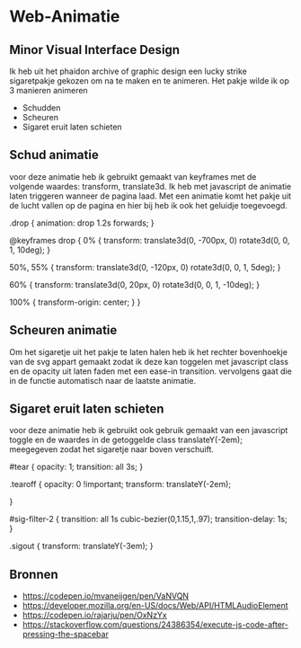 # Web-Animatie
## Minor Visual Interface Design

Ik heb uit het phaidon archive of graphic design een lucky strike sigaretpakje gekozen om na te maken en te animeren. 
Het pakje wilde ik op 3 manieren animeren

- Schudden
- Scheuren
- Sigaret eruit laten schieten

## Schud animatie
voor deze animatie heb ik gebruikt gemaakt van keyframes met de volgende waardes: transform, translate3d. Ik heb met javascript de animatie laten triggeren wanneer de pagina laad. Met een animatie komt het pakje uit de lucht vallen op de pagina en hier bij heb ik ook het geluidje toegevoegd. 

.drop {
  animation: drop 1.2s forwards;
}

@keyframes drop {
  0% {
    transform:
      translate3d(0, -700px, 0) rotate3d(0, 0, 1, 10deg);
  }

  50%, 55% {
    transform:
      translate3d(0, -120px, 0) rotate3d(0, 0, 1, 5deg);
  }

  60% {
    transform:
      translate3d(0, 20px, 0) rotate3d(0, 0, 1, -10deg);
  }

  100% {
    transform-origin: center;
  }
}

## Scheuren animatie
Om het sigaretje uit het pakje te laten halen heb ik het rechter bovenhoekje van de svg appart gemaakt zodat ik deze kan toggelen met javascript class en de opacity uit laten faden met een ease-in transition. vervolgens gaat die in de functie automatisch naar de laatste animatie.

## Sigaret eruit laten schieten
voor deze animatie heb ik gebruikt ook gebruik gemaakt van een javascript toggle en de waardes in de getoggelde class translateY(-2em); meegegeven zodat het sigaretje naar boven verschuift. 

#tear {
  opacity: 1;
  transition: all 3s;
}

.tearoff {
  opacity: 0 !important;
  transform: translateY(-2em);

}

#sig-filter-2 {
  transition: all 1s cubic-bezier(0,1.15,1,.97);
  transition-delay: 1s;
}

.sigout {
  transform: translateY(-3em);
}

## Bronnen
- https://codepen.io/mvaneijgen/pen/VaNVQN
- https://developer.mozilla.org/en-US/docs/Web/API/HTMLAudioElement
- https://codepen.io/rajarju/pen/OxNzYx
- https://stackoverflow.com/questions/24386354/execute-js-code-after-pressing-the-spacebar

